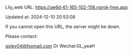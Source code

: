 Lily_web URL: https://ae6d-61-165-102-156.ngrok-free.app

Updated at: 2024-12-10 20:53:08

If you cannot open this URL, the server might be down.

Please contact: 

goley04@foxmail.com Or Wechat:GL_yeaH